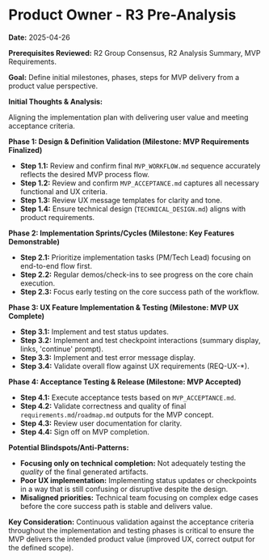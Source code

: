 # Product Owner - R3 Pre-Analysis

**Date:** 2025-04-26

**Prerequisites Reviewed:** R2 Group Consensus, R2 Analysis Summary, MVP Requirements.

**Goal:** Define initial milestones, phases, steps for MVP delivery from a product value perspective.

**Initial Thoughts & Analysis:**

Aligning the implementation plan with delivering user value and meeting acceptance criteria.

**Phase 1: Design & Definition Validation (Milestone: MVP Requirements Finalized)**
*   **Step 1.1:** Review and confirm final `MVP_WORKFLOW.md` sequence accurately reflects the desired MVP process flow.
*   **Step 1.2:** Review and confirm `MVP_ACCEPTANCE.md` captures all necessary functional and UX criteria.
*   **Step 1.3:** Review UX message templates for clarity and tone.
*   **Step 1.4:** Ensure technical design (`TECHNICAL_DESIGN.md`) aligns with product requirements.

**Phase 2: Implementation Sprints/Cycles (Milestone: Key Features Demonstrable)**
*   **Step 2.1:** Prioritize implementation tasks (PM/Tech Lead) focusing on end-to-end flow first.
*   **Step 2.2:** Regular demos/check-ins to see progress on the core chain execution.
*   **Step 2.3:** Focus early testing on the core success path of the workflow.

**Phase 3: UX Feature Implementation & Testing (Milestone: MVP UX Complete)**
*   **Step 3.1:** Implement and test status updates.
*   **Step 3.2:** Implement and test checkpoint interactions (summary display, links, 'continue' prompt).
*   **Step 3.3:** Implement and test error message display.
*   **Step 3.4:** Validate overall flow against UX requirements (REQ-UX-*).

**Phase 4: Acceptance Testing & Release (Milestone: MVP Accepted)**
*   **Step 4.1:** Execute acceptance tests based on `MVP_ACCEPTANCE.md`.
*   **Step 4.2:** Validate correctness and quality of final `requirements.md`/`roadmap.md` outputs for the MVP concept.
*   **Step 4.3:** Review user documentation for clarity.
*   **Step 4.4:** Sign off on MVP completion.

**Potential Blindspots/Anti-Patterns:**
*   **Focusing only on technical completion:** Not adequately testing the *quality* of the final generated artifacts.
*   **Poor UX implementation:** Implementing status updates or checkpoints in a way that is still confusing or disruptive despite the design.
*   **Misaligned priorities:** Technical team focusing on complex edge cases before the core success path is stable and delivers value.

**Key Consideration:** Continuous validation against the acceptance criteria throughout the implementation and testing phases is critical to ensure the MVP delivers the intended product value (improved UX, correct output for the defined scope). 